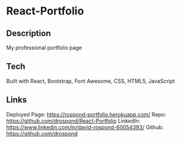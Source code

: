 # React-Portfolio

## Description
My professional portfolio page

## Tech
Built with React, Bootstrap, Font Awesome, CSS, HTML5, JavaScript

## Links
Deployed Page: https://rospond-portfolio.herokuapp.com/
Repo: https://github.com/drospond/React-Portfolio
LinkedIn: https://www.linkedin.com/in/david-rospond-60054393/
Github: https://github.com/drospond